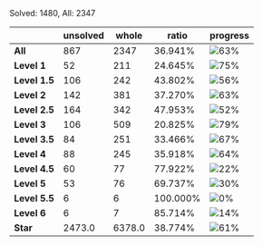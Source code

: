 Solved: 1480, All: 2347

| |unsolved|whole|ratio|progress|
|----|----|----|----|----|
|**All**| 867 | 2347 | 36.941%| ![63%](https://progress-bar.dev/63?title=All) |
|**Level 1**| 52 | 211 | 24.645%| ![75%](https://progress-bar.dev/75?title=Level+1++)|
|**Level 1.5**| 106 | 242 | 43.802%| ![56%](https://progress-bar.dev/56?title=Level+1.5)|
|**Level 2**| 142 | 381 | 37.270%| ![63%](https://progress-bar.dev/63?title=Level+2++)|
|**Level 2.5**| 164 | 342 | 47.953%| ![52%](https://progress-bar.dev/52?title=Level+2.5)|
|**Level 3**| 106 | 509 | 20.825%| ![79%](https://progress-bar.dev/79?title=Level+3++)|
|**Level 3.5**| 84 | 251 | 33.466%| ![67%](https://progress-bar.dev/67?title=Level+3.5)|
|**Level 4**| 88 | 245 | 35.918%| ![64%](https://progress-bar.dev/64?title=Level+4++)|
|**Level 4.5**| 60 | 77 | 77.922%| ![22%](https://progress-bar.dev/22?title=Level+4.5)|
|**Level 5**| 53 | 76 | 69.737%| ![30%](https://progress-bar.dev/30?title=Level+5++)|
|**Level 5.5**| 6 | 6 | 100.000%| ![0%](https://progress-bar.dev/0?title=Level+5.5)|
|**Level 6**| 6 | 7 | 85.714%| ![14%](https://progress-bar.dev/14?title=Level+6++)|
|**Star**|2473.0 | 6378.0 |38.774%| ![61%](https://progress-bar.dev/61?title=Star) |
